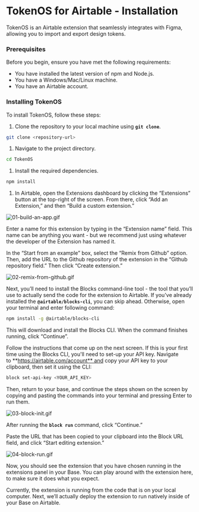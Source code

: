 # TokenOS for Airtable - Installation

TokenOS is an Airtable extension that seamlessly integrates with Figma, allowing you to import and export design tokens.

### **Prerequisites**

Before you begin, ensure you have met the following requirements:

- You have installed the latest version of npm and Node.js.
- You have a Windows/Mac/Linux machine.
- You have an Airtable account.

### **Installing TokenOS**

To install TokenOS, follow these steps:

1. Clone the repository to your local machine using **`git clone`**.

```bash
git clone <repository-url>
```

1. Navigate to the project directory.

```bash
cd TokenOS
```

1. Install the required dependencies.

```bash
npm install
```

1. In Airtable, open the Extensions dashboard by clicking the “Extensions” button at the top-right of the screen. From there, click “Add an Extension,” and then “Build a custom extension.”

![01-build-an-app.gif](https://s3-us-west-2.amazonaws.com/secure.notion-static.com/eb25ceb3-8c26-4fb0-99be-11b34e5af95e/01-build-an-app.gif)

Enter a name for this extension by typing in the “Extension name” field. This name can be anything you want - but we recommend just using whatever the developer of the Extension has named it.

In the “Start from an example” box, select the “Remix from Github” option. Then, add the URL to the Github repository of the extension in the “Github repository field.” Then click “Create extension.”

![02-remix-from-github.gif](https://s3-us-west-2.amazonaws.com/secure.notion-static.com/ed46e933-26e0-4066-9f14-6b135f192d52/02-remix-from-github.gif)

Next, you’ll need to install the Blocks command-line tool - the tool that you’ll use to actually send the code for the extension to Airtable. If you've already installed the **`@airtable/blocks-cli`**, you can skip ahead. Otherwise, open your terminal and enter following command:

```bash
npm install -g @airtable/blocks-cli
```

This will download and install the Blocks CLI. When the command finishes running, click “Continue”.

Follow the instructions that come up on the next screen. If this is your first time using the Blocks CLI, you'll need to set-up your API key. Navigate to **https://airtable.com/account** and copy your API key to your clipboard, then set it using the CLI:

```bash
block set-api-key <YOUR_API_KEY>
```

Then, return to your base, and continue the steps shown on the screen by copying and pasting the commands into your terminal and pressing Enter to run them.

![03-block-init.gif](https://s3-us-west-2.amazonaws.com/secure.notion-static.com/a3eca020-0452-477a-aabc-a87e9ca352bf/03-block-init.gif)

After running the **`block run`** command, click “Continue.”

Paste the URL that has been copied to your clipboard into the Block URL field, and click “Start editing extension.”

![04-block-run.gif](https://s3-us-west-2.amazonaws.com/secure.notion-static.com/d0750d91-b303-4638-a3f3-2ea742fb73b2/04-block-run.gif)

Now, you should see the extension that you have chosen running in the extensions panel in your Base. You can play around with the extension here, to make sure it does what you expect.

Currently, the extension is running from the code that is on your local computer. Next, we’ll actually deploy the extension to run natively inside of your Base on Airtable.
